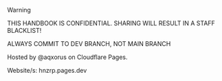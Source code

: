 > [!WARNING]
> THIS HANDBOOK IS CONFIDENTIAL. SHARING WILL RESULT IN A STAFF BLACKLIST!
>
> ALWAYS COMMIT TO DEV BRANCH, NOT MAIN BRANCH

Hosted by @aqxorus on Cloudflare Pages.

Website/s: hnzrp.pages.dev
